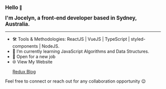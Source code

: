 <p><strong style="font-size: larger">Hello</strong> 👋</p>
<p><strong style="font-size: larger">I'm Jocelyn, a front-end developer based in Sydney, Australia.</strong></p>

---

* 🛠 Tools & Methodologies: ReactJS | VueJS | TypeScript | styled-components | NodeJS.
* 🌱 I’m currently learning JavaScript Algorithms and Data Structures.
* 🌟 Open for a new job
* 🌐 View My Website
     <p><a href="https://jocelynblog.netlify.app" target="_blank">Redux Blog</a></p>

Feel free to connect or reach out for any collaboration opportunity 😉


